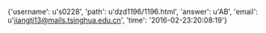 {'username': u's0228', 'path': u'dzd1196/1196.html', 'answer': u'AB', 'email': u'jiangtj13@mails.tsinghua.edu.cn', 'time': '2016-02-23:20:08:19'}
